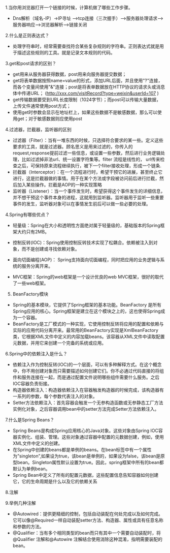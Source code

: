 1.当你用浏览器打开一个链接的时候，计算机做了哪些工作步骤。
 * Dns解析（域名-IP）->IP寻址 –>tcp连接（三次握手）–>服务器处理请求–>服务器响应–>浏览器解析—>链接关闭
 
2.什么是正则表达式？
* 处理字符串时，经常需要查找符合某些复杂规则的字符串。正则表达式就是用于描述这些规则的工具。就是记录文本规则的代码。

3.get和post请求的区别？
* get用来从服务器获得数据，post用来向服务器提交数据； 
* get将表单数据按照name=value的形式，添加URL后面，并且使用"?"连接，而各个变量间使用"&"连接；post是将表单数据放在HTTP协议的请求头或消息体中传递URL； 
(http://xxx.com/visitRecord?type=weixin&userId=107
)
* get传输数据要受到URL长度限制（1024字节）；而post可以传输大量数据，上传文件通常使用post方式； 
* 使用get时参数会显示在地址栏上，如果这些数据不是敏感数据，那么可以使用get；对于敏感数据则应使用post

4.过滤器，拦截器，监听器的区别
* 过滤器（Filter）：当有一堆东西的时候，只选择符合要求的某一些。定义这些要求的工具，就是过滤器。顾名思义是用来过滤的，你传入的request,response提前过滤一些信息，或设置一些参数，然后进行业务逻辑处理，比如过滤掉非法url、统一设置字符集等。filter 流程是线性的， url传来检查之后，可保持原来流程继续执行，被下一个filter接收处理，形成一个链条.
* 拦截器（Interceptor）：在一个流程进行时，希望干预它的进展，甚至终止它进行，这是拦截器做的事情。用于在某个方法或字段被访问前后进行拦截，然后加入某些操作。拦截是AOP的一种实现策略
* 监听器（Listener）：当一个事件发生时，希望获得这个事件发生的详细信息，并不想干预这个事件本身的进程，这就用到监听器。监听器用于监听一些重要事件的发生，监听器对象可以在事情发生前后可以做一些必要的处理。

4.Spring有哪些优点？
 *  轻量级：Spring在大小和透明性方面绝对属于轻量级的，基础版本的Spring框架大约只有2MB。
  
 * 控制反转(IOC)：Spring使用控制反转技术实现了松耦合。依赖被注入到对象，而不是创建或寻找依赖对象。
  
 * 面向切面编程(AOP)： Spring支持面向切面编程，同时把应用的业务逻辑与系统的服务分离开来。
    
 * MVC框架：Spring的web框架是一个设计优良的web MVC框架，很好的取代了一些web框架。
 
 5. BeanFactory模块
 * Spring的基本模块，它提供了Spring框架的基本功能。BeanFactory 是所有Spring应用的核心。Spring框架是建立在这个模块之上的，这也使得Spring成为一个容器。
 * BeanFactory是工厂模式的一种实现，它使用控制反转将应用的配置和依赖与实际的应用代码分离开来。最常用的BeanFactory实现是XmlBeanFactory类，它根据XML文件中定义的内容加载beans。该容器从XML文件中读取配置元数据，并用它来创建一个完备的系统或应用。
 
 6.Spring中的依赖注入是什么？
 * 依赖注入作为控制反转(IOC)的一个层面，可以有多种解释方式。在这个概念中，你不用创建对象而只需要描述如何创建它们。你不必通过代码直接的将组件和服务连接在一起，而是通过配置文件说明哪些组件需要什么服务。之后IOC容器负责衔接。
 * 构造器依赖注入：构造器依赖注入在容器触发构造器的时候完成，该构造器有一系列的参数，每个参数代表注入的对象。
 * Setter方法依赖注入：首先容器会触发一个无参构造函数或无参静态工厂方法实例化对象，之后容器调用bean中的setter方法完成Setter方法依赖注入。
 
 7.什么是Spring Beans？
 * Spring Beans是构成Spring应用核心的Java对象。这些对象由Spring IOC容器实例化、组装、管理。这些对象通过容器中配置的元数据创建，例如，使用XML文件中定义的创建。
 * 在Spring中创建的beans都是单例的beans。在bean标签中有一个属性为”singleton”,如果设为true，该bean是单例的，如果设为false，该bean是原型bean。Singleton属性默认设置为true。因此，spring框架中所有的bean都默认为单例bean。
 * Spring Bean中定义了所有的配置元数据，这些配置信息告知容器如何创建它，它的生命周期是什么以及它的依赖关系
 
 8.注解  
 
 9.举例几种注解
 * @Autowired：提供更精细的控制，包括自动装配在何处完成以及如何完成。它可以像@Required一样自动装配setter方法、构造器、属性或具有任意名称和参数的方法。
 * @Qualifier：当有多个相同类型的bean而只有其中一个需要自动装配时，将@Qualifier 注解和@Autowire 注解结合使用消除这种混淆，指明需要装配的bean。
 
 
   
